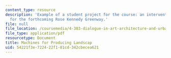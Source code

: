 ```yaml
---
content_type: resource
description: 'Example of a student project for the course: an intervention proposed
  for the forthcoming Rose Kennedy Greenway.'
file: null
file_location: /coursemedia/4-303-dialogue-in-art-architecture-and-urbanism-fall-2003/54221f3e722422f181cd342cbecea621_freddieliz.pdf
file_type: application/pdf
resourcetype: Document
title: Machines for Producing Landscap
uid: 54221f3e-7224-22f1-81cd-342cbecea621
---
```


